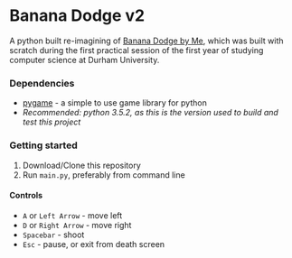 # Banana Dodge v2
A python built re-imagining of [Banana Dodge by Me](https://scratch.mit.edu/projects/81315590/), which was built with scratch during the first practical session of the first year of studying computer science at Durham University.

### Dependencies
* [pygame](http://pygame.org/) - a simple to use game library for python
* *Recommended: python 3.5.2, as this is the version used to build and test this project*

### Getting started
1. Download/Clone this repository
2. Run `main.py`, preferably from command line

#### Controls
* `A` or `Left Arrow` - move left
* `D` or `Right Arrow` - move right
* `Spacebar` - shoot
* `Esc` - pause, or exit from death screen
